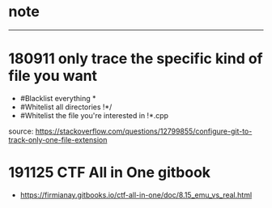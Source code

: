 # note

---
# 180911 only trace the specific kind of file you want
	
+ #Blacklist everything *
+ #Whitelist all directories	!*/
+ #Whitelist the file you're interested in	!*.cpp
	
source: https://stackoverflow.com/questions/12799855/configure-git-to-track-only-one-file-extension

# 191125 CTF All in One gitbook
+ https://firmianay.gitbooks.io/ctf-all-in-one/doc/8.15_emu_vs_real.html
